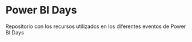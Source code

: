 # Power BI Days

Repositorio con los recursos utilizados en los diferentes eventos de Power BI Days

